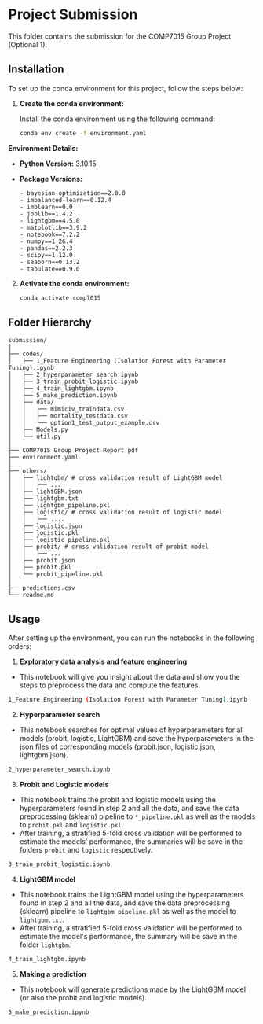 # Project Submission

This folder contains the submission for the COMP7015 Group Project (Optional 1).

## Installation

To set up the conda environment for this project, follow the steps below:


1. **Create the conda environment:**

    Install the conda environment using the following command:

    ```bash
    conda env create -f environment.yaml
    ```

**Environment Details:**

- **Python Version:** 3.10.15
- **Package Versions:** 

      - bayesian-optimization==2.0.0
      - imbalanced-learn==0.12.4
      - imblearn==0.0
      - joblib==1.4.2
      - lightgbm==4.5.0
      - matplotlib==3.9.2
      - notebook==7.2.2
      - numpy==1.26.4
      - pandas==2.2.3
      - scipy==1.12.0
      - seaborn==0.13.2
      - tabulate==0.9.0

2. **Activate the conda environment:**

    ```bash
    conda activate comp7015
    ```

## Folder Hierarchy


```
submission/
│
├── codes/
│   ├── 1_Feature Engineering (Isolation Forest with Parameter Tuning).ipynb
│   ├── 2_hyperparameter_search.ipynb
│   ├── 3_train_probit_logistic.ipynb
│   ├── 4_train_lightgbm.ipynb
│   ├── 5_make_prediction.ipynb
│   ├── data/
│   │   ├── mimiciv_traindata.csv
│   │   ├── mortality_testdata.csv
│   │   └── option1_test_output_example.csv
│   ├── Models.py
│   └── util.py
│
├── COMP7015 Group Project Report.pdf
├── environment.yaml
│
├── others/
│   ├── lightgbm/ # cross validation result of LightGBM model
│   │   ├── ...
│   ├── lightGBM.json
│   ├── lightgbm.txt
│   ├── lightgbm_pipeline.pkl
│   ├── logistic/ # cross validation result of logistic model
│   │   ├── ....
│   ├── logistic.json
│   ├── logistic.pkl
│   ├── logistic_pipeline.pkl
│   ├── probit/ # cross validation result of probit model
│   │   ├── ...
│   ├── probit.json
│   ├── probit.pkl
│   └── probit_pipeline.pkl
│
├── predictions.csv
└── readme.md
```

## Usage

After setting up the environment, you can run the notebooks in the following orders:

1. **Exploratory data analysis and feature engineering**

- This notebook will give you insight about the data and show you the steps to preprocess the data and compute the features.
```bash
1_Feature Engineering (Isolation Forest with Parameter Tuning).ipynb
```
2. **Hyperparameter search**
- This notebook searches for optimal values of hyperparameters for all models (probit, logistic, LightGBM) and save the hyperparameters in the json files of corresponding models (probit.json, logistic.json, lightgbm.json).
```bash
2_hyperparameter_search.ipynb
```
3. **Probit and Logistic models**
- This notebook trains the probit and logistic models using the hyperparameters found in step 2 and all the data, and save the data preprocessing (sklearn) pipeline to `*_pipeline.pkl` as well as the models to `probit.pkl` and `logistic.pkl`. 
- After training, a stratified 5-fold cross validation will be performed to estimate the models' performance, the summaries will be save in the folders `probit` and `logistic` respectively.
```bash
3_train_probit_logistic.ipynb
```

4. **LightGBM model**
- This notebook trains the LightGBM model using the hyperparameters found in step 2 and all the data, and save the data preprocessing (sklearn) pipeline to `lightgbm_pipeline.pkl` as well as the model to `lightgbm.txt`. 
- After training, a stratified 5-fold cross validation will be performed to estimate the model's performance, the summary will be save in the folder `lightgbm`.
```bash
4_train_lightgbm.ipynb
```

5. **Making a prediction**
- This notebook will generate predictions made by the LightGBM model (or also the probit and logistic models).
```bash
5_make_prediction.ipynb
```